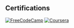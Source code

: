 ## Certifications
[![FreeCodeCamp](https://img.shields.io/badge/FreeCodeCamp-Responsive%20Web%20Design-brightgreen)](https://www.freecodecamp.org/certification/yourusername/responsive-web-design)
[![Coursera](https://img.shields.io/badge/Coursera-Data%20Science-blue)](https://www.coursera.org/account/accomplishments/certificate/XXXX)
